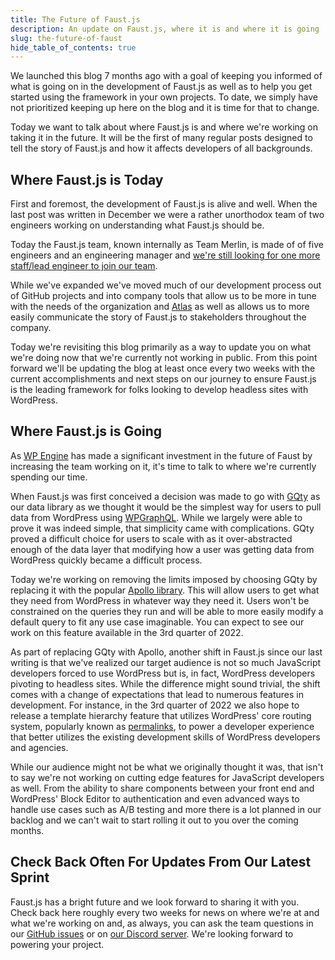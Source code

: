 ```yaml
---
title: The Future of Faust.js
description: An update on Faust.js, where it is and where it is going
slug: the-future-of-faust
hide_table_of_contents: true
---
```


We launched this blog 7 months ago with a goal of keeping you informed of what is going on in the development of Faust.js as well as to help you get started using the framework in your own projects. To date, we simply have not prioritized keeping up here on the blog and it is time for that to change.

<!--truncate-->

Today we want to talk about where Faust.js is and where we're working on taking it in the future. It will be the first of many regular posts designed to tell the story of Faust.js and how it affects developers of all backgrounds.

## Where Faust.js is Today

First and foremost, the development of Faust.js is alive and well. When the last post was written in December we were a rather unorthodox team of two engineers working on understanding what Faust.js should be.

Today the Faust.js team, known internally as Team Merlin, is made of of five engineers and an engineering manager and [we're still looking for one more staff/lead engineer to join our team](https://wpengine.wd1.myworkdayjobs.com/en-US/WP_Engine/job/Software-Engineer-IV--ATLAS---Themes-_JR100226).

While we've expanded we've moved much of our development process out of GitHub projects and into company tools that allow us to be more in tune with the needs of the organization and [Atlas](https://wpengine.com/atlas/) as well as allows us to more easily communicate the story of Faust.js to stakeholders throughout the company.

Today we're revisiting this blog primarily as a way to update you on what we're doing now that we're currently not working in public. From this point forward we'll be updating the blog at least once every two weeks with the current accomplishments and next steps on our journey to ensure Faust.js is the leading framework for folks looking to develop headless sites with WordPress.

## Where Faust.js is Going

As [WP Engine](https://wpengine.com) has made a significant investment in the future of Faust by increasing the team working on it, it's time to talk to where we're currently spending our time.

When Faust.js was first conceived a decision was made to go with [GQty](https://gqty.dev) as our data library as we thought it would be the simplest way for users to pull data from WordPress using [WPGraphQL](https://www.wpgraphql.com). While we largely were able to prove it was indeed simple, that simplicity came with complications. GQty proved a difficult choice for users to scale with as it over-abstracted enough of the data layer that modifying how a user was getting data from WordPress quickly became a difficult process.

Today we're working on removing the limits imposed by choosing GQty by replacing it with the popular [Apollo library](https://www.apollographql.com). This will allow users to get what they need from WordPress in whatever way they need it. Users won't be constrained on the queries they run and will be able to more easily modify a default query to fit any use case imaginable. You can expect to see our work on this feature available in the 3rd quarter of 2022.

As part of replacing GQty with Apollo, another shift in Faust.js since our last writing is that we've realized our target audience is not so much JavaScript developers forced to use WordPress but is, in fact, WordPress developers pivoting to headless sites. While the difference might sound trivial, the shift comes with a change of expectations that lead to numerous features in development. For instance, in the 3rd quarter of 2022 we also hope to release a template hierarchy feature that utilizes WordPress' core routing system, popularly known as [permalinks](https://wordpress.org/support/article/using-permalinks/), to power a developer experience that better utilizes the existing development skills of WordPress developers and agencies.

While our audience might not be what we originally thought it was, that isn't to say we're not working on cutting edge features for JavaScript developers as well. From the ability to share components between your front end and WordPress' Block Editor to authentication and even advanced ways to handle use cases such as A/B testing and more there is a lot planned in our backlog and we can't wait to start rolling it out to you over the coming months.

## Check Back Often For Updates From Our Latest Sprint

Faust.js has a bright future and we look forward to sharing it with you. Check back here roughly every two weeks for news on where we're at and what we're working on and, as always, you can ask the team questions in our [GitHub issues](https://github.com/wpengine/faustjs) or on [our Discord server](https://developers.wpengine.com). We're looking forward to powering your project.
